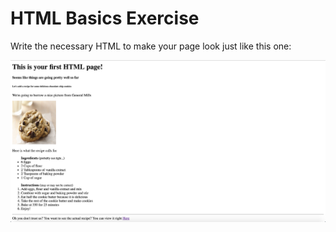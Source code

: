 # HTML Basics Exercise

Write the necessary HTML to make your page look just like this one:

![html mockup cookie recipe](./html_mock1.png)
